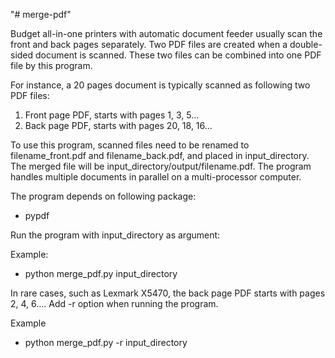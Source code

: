 "# merge-pdf" 

Budget all-in-one printers with automatic document feeder usually scan the front and back pages separately.  Two PDF files are created when a double-sided document is scanned.  These two files can be combined into one PDF file by this program.

For instance, a 20 pages document is typically scanned as following two PDF files:
1. Front page PDF, starts with pages 1, 3, 5...
2. Back page PDF, starts with pages 20, 18, 16...

To use this program, scanned files need to be renamed to filename_front.pdf and filename_back.pdf, and placed in input_directory. The merged file will be input_directory/output/filename.pdf.  The program handles multiple documents in parallel on a multi-processor computer.

The program depends on following package:
- pypdf

Run the program with input_directory as argument:

Example:
- python merge_pdf.py input_directory

In rare cases, such as Lexmark X5470, the back page PDF starts with pages 2, 4, 6....  Add -r option when running the program.

Example
- python merge_pdf.py -r input_directory






